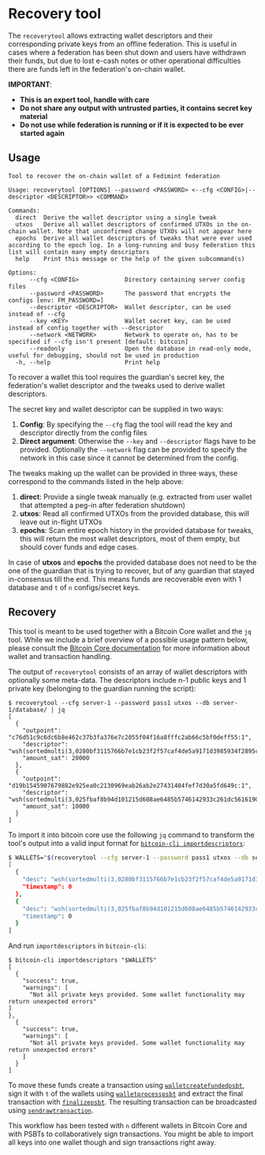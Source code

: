 # Recovery tool

The `recoverytool` allows extracting wallet descriptors and their corresponding private keys from an offline federation.
This is useful in cases where a federation has been shut down and users have withdrawn their funds, but due to lost
e-cash notes or other operational difficulties there are funds left in the federation's on-chain wallet.

**IMPORTANT**:
* **This is an expert tool, handle with care**
* **Do not share any output with untrusted parties, it contains secret key material**
* **Do not use while federation is running or if it is expected to be ever started again**

## Usage

```
Tool to recover the on-chain wallet of a Fedimint federation

Usage: recoverytool [OPTIONS] --password <PASSWORD> <--cfg <CONFIG>|--descriptor <DESCRIPTOR>> <COMMAND>

Commands:
  direct  Derive the wallet descriptor using a single tweak
  utxos   Derive all wallet descriptors of confirmed UTXOs in the on-chain wallet. Note that unconfirmed change UTXOs will not appear here
  epochs  Derive all wallet descriptors of tweaks that were ever used according to the epoch log. In a long-running and busy federation this list will contain many empty descriptors
  help    Print this message or the help of the given subcommand(s)

Options:
      --cfg <CONFIG>             Directory containing server config files
      --password <PASSWORD>      The password that encrypts the configs [env: FM_PASSWORD=]
      --descriptor <DESCRIPTOR>  Wallet descriptor, can be used instead of --cfg
      --key <KEY>                Wallet secret key, can be used instead of config together with --descriptor
      --network <NETWORK>        Network to operate on, has to be specified if --cfg isn't present [default: bitcoin]
      --readonly                 Open the database in read-only mode, useful for debugging, should not be used in production
  -h, --help                     Print help
```

To recover a wallet this tool requires the guardian's secret key, the federation's wallet descriptor and the tweaks used
to derive wallet descriptors.

The secret key and wallet descriptor can be supplied in two ways:
  1. **Config**: By specifying the `--cfg` flag the tool will read the key and descriptor directly from the config files
  2. **Direct argument**: Otherwise the `--key` and `--descriptor` flags have to be provided. Optionally the `--network`
flag can be provided to specify the network in this case since it cannot be determined from the config.

The tweaks making up the wallet can be provided in three ways, these correspond to the commands listed in the help
above:
  1. **direct**: Provide a single tweak manually (e.g. extracted from user wallet that attempted a peg-in after 
federation shutdown) 
  2. **utxos**: Read all confirmed UTXOs from the provided database, this will leave out in-flight UTXOs
  3. **epochs**: Scan entire epoch history in the provided database for tweaks, this will return the most wallet
descriptors, most of them empty, but should cover funds and edge cases.

In case of **utxos** and **epochs** the provided database does not need to be the one of the guardian that is trying to
recover, but of any guardian that stayed in-consensus till the end. This means funds are recoverable even with 1
database and `t` of `n` configs/secret keys.

## Recovery
This tool is meant to be used together with a Bitcoin Core wallet and the `jq` tool. While we include a brief overview
of a possible usage pattern below, please consult the [Bitcoin Core documentation](https://bitcoincore.org/en/doc/24.0.0/)
for more information about wallet and transaction handling.

The output of `recoverytool` consists of an array of wallet descriptors with optionally some meta-data. The descriptors
include n-1 public keys and 1 private key (belonging to the guardian running the script):

```
$ recoverytool --cfg server-1 --password pass1 utxos --db server-1/database/ | jq
[
  {
    "outpoint": "c76d51c9c6dc6b8e462c37b3fa376e7c2055f04f16a8fffc2ab66c5bf0deff55:1",
    "descriptor": "wsh(sortedmulti(3,0280bf3115766b7e1cb23f2f57caf4de5a9171d3985934f2895cc568b384b52319,cSRM825vXJwf8iXcngedon8nQsPC9VMB18wSiG1Fgw6Y1Kzi16ta,021123625d9b21822e1178fc0d2b3f737d0397584cfac821df3250e49c3127cab5,03865705be62a71a3776cca1169908099ad6d138a0c0ed4aeeaf2c8e64616f4085))#h2zg3uhw",
    "amount_sat": 20000
  },
  {
    "outpoint": "d19b1545907679882e925ea0c2130969eab26ab2e27431404fef7d30a5fd649c:1",
    "descriptor": "wsh(sortedmulti(3,025fbaf8b94d101215d608ae6485b5746142933c261dc5616190f3a331eeaf5f3a,cTgHDPq43RFCy5i9jr2XwMQQNEJ1Y2cYHxhyvXj2wLpF8pi2LxUj,02e25f08feee064cb4bbbb3b33c7e0ddf4d06ed261201f40532c4f5d2152072ecf,03b215967b608d4309fec126a42d49950f6049406b439d4f743cb368362a0cfce0))#v6s5xpsa",
    "amount_sat": 10000
  }
]
```

To import it into bitcoin core use the following `jq` command to transform the tool's output into a valid input format
for [`bitcoin-cli importdescriptors`](https://bitcoincore.org/en/doc/24.0.0/rpc/wallet/importdescriptors/):

```bash
$ WALLETS="$(recoverytool --cfg server-1 --password pass1 utxos --db server-1/database/ | jq '. | map({"desc": .descriptor, "timestamp":0})')"
[
  {
    "desc": "wsh(sortedmulti(3,0280bf3115766b7e1cb23f2f57caf4de5a9171d3985934f2895cc568b384b52319,cSRM825vXJwf8iXcngedon8nQsPC9VMB18wSiG1Fgw6Y1Kzi16ta,021123625d9b21822e1178fc0d2b3f737d0397584cfac821df3250e49c3127cab5,03865705be62a71a3776cca1169908099ad6d138a0c0ed4aeeaf2c8e64616f4085))#h2zg3uhw",
    "timestamp": 0
  },
  {
    "desc": "wsh(sortedmulti(3,025fbaf8b94d101215d608ae6485b5746142933c261dc5616190f3a331eeaf5f3a,cTgHDPq43RFCy5i9jr2XwMQQNEJ1Y2cYHxhyvXj2wLpF8pi2LxUj,02e25f08feee064cb4bbbb3b33c7e0ddf4d06ed261201f40532c4f5d2152072ecf,03b215967b608d4309fec126a42d49950f6049406b439d4f743cb368362a0cfce0))#v6s5xpsa",
    "timestamp": 0
  }
]
```

And run `importdescriptors` in `bitcoin-cli`:

```
$ bitcoin-cli importdescriptors "$WALLETS"
[                                                                                                                                       
  {                                                                                                                                                                                                                                                                             
    "success": true,                                                                                                                                                                                                                                                            
    "warnings": [                                                                                                                                                                                                                                                               
      "Not all private keys provided. Some wallet functionality may return unexpected errors"                                                                                                                                                                                       ]                                                                                                                                                                                                                                                                             },                                                                                                                                                                                                                                                                            
  {                                                                                                                                                                                                                                                                             
    "success": true,                                                                                                                                                                                                                                                            
    "warnings": [                                                                                                                                                                                                                                                               
      "Not all private keys provided. Some wallet functionality may return unexpected errors"
    ]                                                                                                                                   
  }                                                                                                                                                                                                                                                                             ]
```

To move these funds create a transaction using [`walletcreatefundedpsbt`](https://bitcoincore.org/en/doc/24.0.0/rpc/wallet/walletcreatefundedpsbt/),
sign it with `t` of the wallets using [`walletprocesspsbt`](https://bitcoincore.org/en/doc/24.0.0/rpc/wallet/walletprocesspsbt/)
and extract the final transaction with [`finalizepsbt`](https://bitcoincore.org/en/doc/24.0.0/rpc/rawtransactions/finalizepsbt/).
The resulting transaction can be broadcasted using [`sendrawtransaction`](https://bitcoincore.org/en/doc/24.0.0/rpc/rawtransactions/sendrawtransaction/).

This workflow has been tested with `n` different wallets in Bitcoin Core and with PSBTs to collaboratively sign
transactions. You might be able to import all keys into one wallet though and sign transactions right away.
